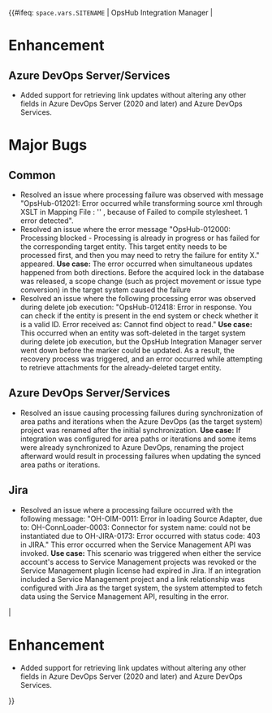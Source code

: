 {{#ifeq: <code class="expression">space.vars.SITENAME</code> | OpsHub Integration Manager |

# Enhancement

## Azure DevOps Server/Services
* Added support for retrieving link updates without altering any other fields in Azure DevOps Server (2020 and later) and Azure DevOps Services.

# Major Bugs

## Common
* Resolved an issue where processing failure was observed with message "OpsHub-012021: Error occurred while transforming source xml through XSLT in Mapping File : '<mapping name>' , because of Failed to compile stylesheet. 1 error detected".
* Resolved an issue where the error message "OpsHub-012000: Processing blocked - Processing is already in progress or has failed for the corresponding target entity. This target entity needs to be processed first, and then you may need to retry the failure for entity X." appeared.
  **Use case:** The error occurred when simultaneous updates happened from both directions. Before the acquired lock in the database was released, a scope change (such as project movement or issue type conversion) in the target system caused the failure
* Resolved an issue where the following processing error was observed during delete job execution: "OpsHub-012418: Error in response. You can check if the entity is present in the end system or check whether it is a valid ID. Error received as: Cannot find object to read."
  **Use case:** This occurred when an entity was soft-deleted in the target system during delete job execution, but the OpsHub Integration Manager server went down before the marker could be updated. As a result, the recovery process was triggered, and an error occurred while attempting to retrieve attachments for the already-deleted target entity.

## Azure DevOps Server/Services
* Resolved an issue causing processing failures during synchronization of area paths and iterations when the Azure DevOps (as the target system) project was renamed after the initial synchronization.
  **Use case:** If integration was configured for area paths or iterations and some items were already synchronized to Azure DevOps, renaming the project afterward would result in processing failures when updating the synced area paths or iterations.

## Jira
* Resolved an issue where a processing failure occurred with the following message: "OH-OIM-0011: Error in loading Source Adapter, due to: OH-ConnLoader-0003: Connector for system name: <Jira System Name> could not be instantiated due to OH-JIRA-0173: Error occurred with status code: 403 in JIRA." This error occurred when the Service Management API was invoked.
  **Use case:** This scenario was triggered when either the service account's access to Service Management projects was revoked or the Service Management plugin license had expired in Jira. If an integration included a Service Management project and a link relationship was configured with Jira as the target system, the system attempted to fetch data using the Service Management API, resulting in the error.

|

# Enhancement
* Added support for retrieving link updates without altering any other fields in Azure DevOps Server (2020 and later) and Azure DevOps Services.

}}